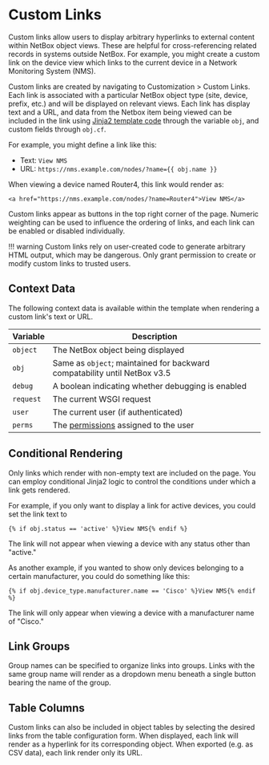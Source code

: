 # Custom Links

Custom links allow users to display arbitrary hyperlinks to external content within NetBox object views. These are helpful for cross-referencing related records in systems outside NetBox. For example, you might create a custom link on the device view which links to the current device in a Network Monitoring System (NMS).

Custom links are created by navigating to Customization > Custom Links. Each link is associated with a particular NetBox object type (site, device, prefix, etc.) and will be displayed on relevant views. Each link has display text and a URL, and data from the Netbox item being viewed can be included in the link using [Jinja2 template code](https://jinja2docs.readthedocs.io/en/stable/) through the variable `obj`, and custom fields through `obj.cf`.

For example, you might define a link like this:

* Text: `View NMS`
* URL: `https://nms.example.com/nodes/?name={{ obj.name }}`

When viewing a device named Router4, this link would render as:

```no-highlight
<a href="https://nms.example.com/nodes/?name=Router4">View NMS</a>
```

Custom links appear as buttons in the top right corner of the page. Numeric weighting can be used to influence the ordering of links, and each link can be enabled or disabled individually.

!!! warning
    Custom links rely on user-created code to generate arbitrary HTML output, which may be dangerous. Only grant permission to create or modify custom links to trusted users.

## Context Data

The following context data is available within the template when rendering a custom link's text or URL.

| Variable  | Description                                                                                                       |
|-----------|-------------------------------------------------------------------------------------------------------------------|
| `object`  | The NetBox object being displayed                                                                                 |
| `obj`     | Same as `object`; maintained for backward compatability until NetBox v3.5                                         |
| `debug`   | A boolean indicating whether debugging is enabled                                                                 |
| `request` | The current WSGI request                                                                                          |
| `user`    | The current user (if authenticated)                                                                               |
| `perms`   | The [permissions](https://docs.djangoproject.com/en/stable/topics/auth/default/#permissions) assigned to the user |

## Conditional Rendering

Only links which render with non-empty text are included on the page. You can employ conditional Jinja2 logic to control the conditions under which a link gets rendered.

For example, if you only want to display a link for active devices, you could set the link text to

```jinja2
{% if obj.status == 'active' %}View NMS{% endif %}
```

The link will not appear when viewing a device with any status other than "active."

As another example, if you wanted to show only devices belonging to a certain manufacturer, you could do something like this:

```jinja2
{% if obj.device_type.manufacturer.name == 'Cisco' %}View NMS{% endif %}
```

The link will only appear when viewing a device with a manufacturer name of "Cisco."

## Link Groups

Group names can be specified to organize links into groups. Links with the same group name will render as a dropdown menu beneath a single button bearing the name of the group.

## Table Columns

Custom links can also be included in object tables by selecting the desired links from the table configuration form. When displayed, each link will render as a hyperlink for its corresponding object. When exported (e.g. as CSV data), each link render only its URL.
